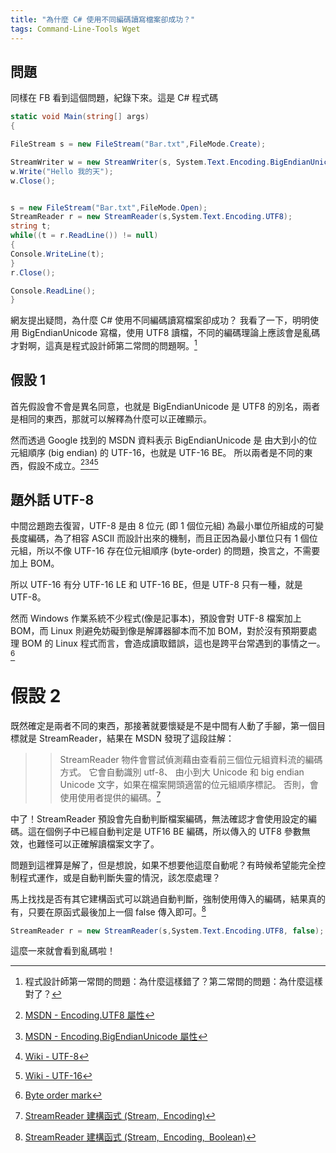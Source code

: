 ```yaml
---
title: "為什麼 C# 使用不同編碼讀寫檔案卻成功？"
tags: Command-Line-Tools Wget
---
```


## 問題

同樣在 FB 看到這個問題，紀錄下來。這是 C# 程式碼

```csharp
static void Main(string[] args)
{

FileStream s = new FileStream("Bar.txt",FileMode.Create);

StreamWriter w = new StreamWriter(s, System.Text.Encoding.BigEndianUnicode);
w.Write("Hello 我的天");
w.Close();


s = new FileStream("Bar.txt",FileMode.Open);
StreamReader r = new StreamReader(s,System.Text.Encoding.UTF8);
string t;
while((t = r.ReadLine()) != null)
{
Console.WriteLine(t);
}
r.Close();

Console.ReadLine();
}
```
網友提出疑問，為什麼 C# 使用不同編碼讀寫檔案卻成功？
我看了一下，明明使用 BigEndianUnicode 寫檔，使用 UTF8 讀檔，不同的編碼理論上應該會是亂碼才對啊，這真是程式設計師第二常問的問題啊。[^1]

[^1]:程式設計師第一常問的問題：為什麼這樣錯了？第二常問的問題：為什麼這樣對了？

## 假設 1

首先假設會不會是異名同意，也就是 BigEndianUnicode 是 UTF8 的別名，兩者是相同的東西，那就可以解釋為什麼可以正確顯示。

然而透過 Google 找到的 MSDN 資料表示 BigEndianUnicode 是 由大到小的位元組順序 (big endian) 的 UTF-16，也就是 UTF-16 BE。 所以兩者是不同的東西，假設不成立。[^2][^3][^4][^5]

[^2]:[MSDN - Encoding.UTF8 屬性](https://msdn.microsoft.com/zh-tw/library/system.text.encoding.utf8(v=vs.110).aspx)
[^3]:[MSDN - Encoding.BigEndianUnicode 屬性](https://msdn.microsoft.com/zh-tw/library/system.text.encoding.bigendianunicode(v=vs.110).aspx)
[^4]:[Wiki - UTF-8](https://zh.wikipedia.org/wiki/UTF-8)
[^5]:[Wiki - UTF-16](https://zh.wikipedia.org/wiki/UTF-16)

## 題外話 UTF-8
中間岔題跑去復習，UTF-8 是由 8 位元 (即 1 個位元組) 為最小單位所組成的可變長度編碼，為了相容 ASCII 而設計出來的機制，而且正因為最小單位只有 1 個位元組，所以不像 UTF-16 存在位元組順序 (byte-order) 的問題，換言之，不需要加上 BOM。

所以 UTF-16 有分 UTF-16 LE 和 UTF-16 BE，但是 UTF-8 只有一種，就是 UTF-8。

然而 Windows 作業系統不少程式(像是記事本)，預設會對 UTF-8 檔案加上 BOM，而 Linux 則避免妨礙到像是解譯器腳本而不加 BOM，對於沒有預期要處理 BOM 的 Linux 程式而言，會造成讀取錯誤，這也是跨平台常遇到的事情之一。[^6]

[^6]:[Byte order mark](https://en.wikipedia.org/wiki/Byte_order_mark)

# 假設 2
既然確定是兩者不同的東西，那接著就要懷疑是不是中間有人動了手腳，第一個目標就是 StreamReader，結果在 MSDN 發現了這段註解：

>> StreamReader 物件會嘗試偵測藉由查看前三個位元組資料流的編碼方式。 它會自動識別 utf-8、 由小到大 Unicode 和 big endian Unicode 文字，如果在檔案開頭適當的位元組順序標記。 否則，會使用使用者提供的編碼。[^7]

[^7]:[StreamReader 建構函式 (Stream, Encoding)](https://msdn.microsoft.com/zh-tw/library/ms143456(v=vs.110).aspx)

中了！StreamReader 預設會先自動判斷檔案編碼，無法確認才會使用設定的編碼。這在個例子中已經自動判定是 UTF16 BE 編碼，所以傳入的 UTF8 參數無效，也難怪可以正確解讀檔案文字了。

問題到這裡算是解了，但是想說，如果不想要他這麼自動呢？有時候希望能完全控制程式運作，或是自動判斷失靈的情況，該怎麼處理？

馬上找找是否有其它建構函式可以跳過自動判斷，強制使用傳入的編碼，結果真的有，只要在原函式最後加上一個 false 傳入即可。[^8]

[^8]:[StreamReader 建構函式 (Stream, Encoding, Boolean)](https://msdn.microsoft.com/zh-tw/library/ms143457(v=vs.110).aspx)

```csharp
StreamReader r = new StreamReader(s,System.Text.Encoding.UTF8, false);
```

這麼一來就會看到亂碼啦！